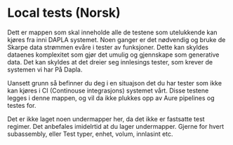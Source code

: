 # Local tests (Norsk)

Dett er mappen som skal inneholde alle de testene som utelukkende kan kjøres fra inni DAPLA systemet.
Noen ganger er det nødvendig og bruke de Skarpe data strømmen evåre i tester av funksjoner. 
Dette kan skyldes dataenes komplexitet som gjør det umulig og gjennskape som generative data.
Det kan skyldes at det dreier seg innlesings tester, som krever de systemen vi har På Dapla.

Uansett grunn så befinner du deg i en situajson det du har tester som ikke kan kjøres i CI (Continouse integrasjons) systemet vårt.
Disse testene legges i denne mappen, og vil da ikke plukkes opp av Aure pipelines og testes for. 

Det er ikke laget noen undermapper her, da det ikke er fastsatte test regimer.
Det anbefales imidelrtid at du lager undermapper. Gjerne for hvert subassembly, eller Test typer, enhet, volum, innlasint etc.
